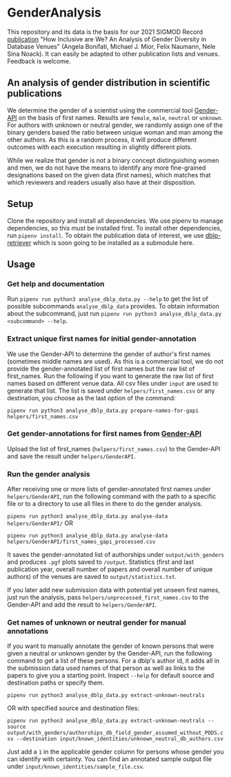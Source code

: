 # GenderAnalysis

This repository and its data is the basis for our 2021 SIGMOD Record [publication](https://sigmodrecord.org/2021/12/31/how-inclusive-are-we-an-analysis-of-gender-diversity-in-database-venues/) "How Inclusive are We? An Analysis of Gender Diversity in Database Venues" (Angela Bonifati, Michael J. Mior, Felix Naumann, Nele Sina Noack). It can easily be adapted to other publication lists and venues. Feedback is welcome.

## An analysis of gender distribution in scientific publications

We determine the gender of a scientist using the commercial tool 
[Gender-API](https://gender-api.com/) on the basis of first names. Results are `female`, `male`, `neutral` or `unknown`. For authors with unknown or neutral gender, we randomly assign one of the binary genders based the ratio between unique woman and man among the other authors. As this is a random process, it will produce different outcomes with each execution resulting in slightly different plots.

While we realize that gender is not a binary concept distinguishing women and men, we do not have the means 
to identify any more fine-grained designations based on the given data (first names), which matches that which reviewers
and readers usually also have at their disposition. 

## Setup

Clone the repository and install all dependencies. We use pipenv to manage dependencies, so this must be installed 
first. To install other dependencies, run `pipenv install`.
To obtain the publication data of interest, we use [dblp-retriever](https://github.com/nenock/dblp-retriever) which is soon going
to be installed as a submodule here.

## Usage

### Get help and documentation
Run `pipenv run python3 analyse_dblp_data.py --help` to get the list of possible subcommands `analyse_dblp_data` provides.
To obtain information about the subcommand, just run `pipenv run python3 analyse_dblp_data.py <subcommand> --help`. 

### Extract unique first names for initial gender-annotation
We use the Gender-API to determine the gender of author's first names (sometimes middle names are used).
As this is a commercial tool, we do not provide the gender-annotated list of first names but the raw list of first_names.
Run the following if you want to generate the raw list of first names based on different venue data.
All csv files under `input` are used to generate that list. The list is saved under `helpers/first_names.csv` or any 
destination, you choose as the last option of the command:

```pipenv run python3 analyse_dblp_data.py prepare-names-for-gapi helpers/first_names.csv```

### Get gender-annotations for first names from [Gender-API](https://gender-api.com/)
Upload the list of first_names (`helpers/first_names.csv`) to the Gender-API and save the result under 
`helpers/GenderAPI`. 

### Run the gender analysis
After receiving one or more lists of gender-annotated first names under `helpers/GenderAPI`, run the following
command with the path to a specific file or to a directory to use all files in there to do the gender analysis.

```pipenv run python3 analyse_dblp_data.py analyse-data helpers/GenderAPI/``` OR

```pipenv run python3 analyse_dblp_data.py analyse-data helpers/GenderAPI/first_names_gapi_processed.csv```

It saves the gender-annotated list of authorships under `output/with_genders` and produces `.pgf` plots saved to 
`/output`. Statistics (first and last publication year, overall number of papers and overall number of unique authors)
of the venues are saved to `output/statistics.txt`.

If you later add new submission data with potential yet unseen first names, just run the analysis, pass `helpers/unprocessed_first_names.csv` to the Gender-API and add the result to `helpers/GenderAPI`.

### Get names of unknown or neutral gender for manual annotations
If you want to manually annotate the gender of known persons that were given a neutral or unknown gender by the 
Gender-API, run the following command to get a list of these persons. For a dblp's author id, it adds all in the 
submission data used names of that person as well as links to the papers to give you a starting point. Inspect `--help`
for default source and destination paths or specify them.

```pipenv run python3 analyse_dblp_data.py extract-unknown-neutrals```

OR with specified source and destination files:

```pipenv run python3 analyse_dblp_data.py extract-unknown-neutrals --source output/with_genders/authorships_db_field_gender_assumed_without_PODS.csv --destination input/known_identities/unknown_neutral_db_authors.csv```

Just add a `1` in the applicable gender column for persons whose gender you can identify with certainty. 
You can find an annotated sample output file under `input/known_identities/sample_file.csv`. 
